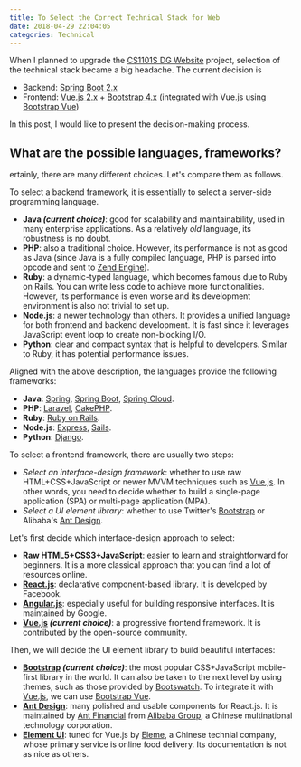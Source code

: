 ```yaml
---
title: To Select the Correct Technical Stack for Web
date: 2018-04-29 22:04:05
categories: Technical
---
```


When I planned to upgrade the [CS1101S DG Website](https://github.com/yunpengn/CS1101S-DG-Website) project, selection of the technical stack became a big headache. The current decision is
- Backend: [Spring Boot 2.x](https://spring.io/projects/spring-boot)
- Frontend: [Vue.js 2.x](https://vuejs.org) + [Bootstrap 4.x](http://getbootstrap.com) (integrated with Vue.js using [Bootstrap Vue](https://bootstrap-vue.js.org))

In this post, I would like to present the decision-making process.

## What are the possible languages, frameworks?

ertainly, there are many different choices. Let's compare them as follows.

To select a backend framework, it is essentially to select a server-side programming language.
- **Java _(current choice)_**: good for scalability and maintainability, used in many enterprise applications. As a relatively _old_ language, its robustness is no doubt.
- **PHP**: also a traditional choice. However, its performance is not as good as Java (since Java is a fully compiled language, PHP is parsed into opcode and sent to [Zend Engine](http://www.zend.com/en/resources/php-7)).
- **Ruby**: a dynamic-typed language, which becomes famous due to Ruby on Rails. You can write less code to achieve more functionalities. However, its performance is even worse and its development environment is also not trivial to set up.
- **Node.js**: a newer technology than others. It provides a unified language for both frontend and backend development. It is fast since it leverages JavaScript event loop to create non-blocking I/O.
- **Python**: clear and compact syntax that is helpful to developers. Similar to Ruby, it has potential performance issues.

Aligned with the above description, the languages provide the following frameworks:
- **Java**: [Spring](https://spring.io), [Spring Boot](https://spring.io/projects/spring-boot), [Spring Cloud](http://projects.spring.io/spring-cloud/).
- **PHP**: [Laravel](https://laravel.com), [CakePHP](https://cakephp.org).
- **Ruby**: [Ruby on Rails](https://rubyonrails.org).
- **Node.js**: [Express](http://expressjs.com), [Sails](https://sailsjs.com).
- **Python**: [Django](https://www.djangoproject.com).

To select a frontend framework, there are usually two steps:
- _Select an interface-design framework_: whether to use raw HTML+CSS+JavaScript or newer MVVM techniques such as [Vue.js](https://vuejs.org). In other words, you need to decide whether to build a single-page application (SPA) or multi-page application (MPA).
- _Select a UI element library_: whether to use Twitter's [Bootstrap](https://getbootstrap.com) or Alibaba's [Ant Design](https://ant.design/).

Let's first decide which interface-design approach to select:
- **Raw HTML5+CSS3+JavaScript**: easier to learn and straightforward for beginners. It is a more classical approach that you can find a lot of resources online.
- **[React.js](https://reactjs.org)**: declarative component-based library. It is developed by Facebook.
- **[Angular.js](https://angular.io)**: especially useful for building responsive interfaces. It is maintained by Google.
- **[Vue.js](https://vuejs.org) _(current choice)_**: a progressive frontend framework. It is contributed by the open-source community.

Then, we will decide the UI element library to build beautiful interfaces:
- **[Bootstrap](https://getbootstrap.com) _(current choice)_**: the most popular CSS+JavaScript mobile-first library in the world. It can also be taken to the next level by using themes, such as those provided by [Bootswatch](https://bootswatch.com). To integrate it with [Vue.js](https://vuejs.org), we can use [Bootstrap Vue](https://bootstrap-vue.js.org).
- **[Ant Design](https://ant.design/)**: many polished and usable components for React.js. It is maintained by [Ant Financial](https://www.antfin.com) from [Alibaba Group](https://www.alibabagroup.com/), a Chinese multinational technology corporation.
- **[Element UI](http://element.eleme.io/)**: tuned for Vue.js by [Eleme](https://www.ele.me), a Chinese technial company, whose primary service is online food delivery. Its documentation is not as nice as others.
